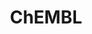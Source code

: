 ---
layout: default
bigquery: https://console.cloud.google.com/bigquery?p=patents-public-data&d=ebi_chembl&page=dataset
citation: '"The ChEMBL database in 2017." Anna Gaulton, Anne Hersey, Michał Nowotka,
  A Patrícia Bento, Jon Chambers, David Mendez, Prudence Mutowo, Francis Atkinson,
  Louisa J Bellis, Elena Cibrián-Uhalte, Mark Davies, Nathan Dedman, Anneli Karlsson,
  María Paula Magariños, John P Overington, George Papadatos, Ines Smit, Andrew R
  Leach Nucleic acids Research (2017) 45 (Database Issue), D945-D954'
contributors: European Bioinformatics Institute
cost: None
description: ChEMBL Data is a manually curated database of small molecules used in
  drug discovery, including information about existing patented drugs.
documentation: 'schema: https://www.ebi.ac.uk/chembl/db_schema


  '
last_edit: 04/12/2022, 04:56:27
location: https://console.cloud.google.com/marketplace/product/google_patents_public_datasets/chembl
maintained_by: EMBL-EBI, an outstation of European Molecular Biology Laboratory
related_publications: '

  ChEMBL: towards direct deposition of bioassay data.


  Mendez D, Gaulton A, Bento AP, Chambers J, De Veij M, Félix E, Magariños MP, Mosquera
  JF, Mutowo P, Nowotka M, Gordillo-Marañón M, Hunter F, Junco L, Mugumbate G, Rodriguez-Lopez
  M, Atkinson F, Bosc N, Radoux CJ, Segura-Cabrera A, Hersey A, Leach AR.


  — Nucleic Acids Res. 2019; 47(D1):D930-D940. doi: 10.1093/nar/gky1075

  '
schema_fields:
- normal_range_min
- patent_use_code
- canonical_smiles
- alert_name
- chirality
- cl_lincs_id
- assay_category
- formulation_id
- prodrug
- efo_id
- pathway_key
- description
- level4
- targcomp_id
- ridx
- inorganic_flag
- mechanism_of_action
- uberon_id
- title
- go_id
- drug_record_id
- published_type
- compsyn_id
- tid
- assay_param_id
- compound_key
- max_phase_for_ind
- cell_name
- delist_flag
- binding_site_comment
- cell_source_tax_id
- relationship
- tbl
- acd_logd
- mechanism_comment
- psa
- comp_go_id
- black_box_warning
- standard_relation
- normal_range_max
- acd_logp
- company
- le
- atc_code
- protein_class_synonym
- parent_id
- hba_lipinski
- standard_inchi_key
- usan_substem
- dosage_form
- predbind_id
- disease_efficacy
- mc_target_type
- ass_cls_map_id
- mesh_id
- num_alerts
- availability_type
- level2_description
- mec_id
- toid
- assay_organism
- assay_tissue
- component_type
- compd_id
- warning_class
- ddd_value
- src_short_name
- level4_description
- l6
- parent_type
- l5
- warning_country
- text_value
- prod_pat_id
- therapeutic_flag
- assay_strain
- molecular_mechanism
- substrate_record_id
- aidx
- acd_most_bpka
- submission_date
- mol_frac_id
- comments
- active_molregno
- volume
- warnref_id
- selectivity_comment
- cell_id
- updated_on
- alert_set_id
- usan_stem
- aspect
- ref_id
- path
- approval_date
- standard_type
- uo_units
- level5
- comp_class_id
- oc_id
- l3
- priority
- variant_id
- enzyme_tid
- patent_no
- actsm_id
- helm_notation
- num_ro5_violations
- first_in_class
- domain_type
- smid
- stem
- bao_format
- mc_tax_id
- confidence
- start_position
- cell_source_tissue
- end_position
- doc_type
- qudt_units
- natural_product
- indication_class
- hba
- bao_id
- standard_value
- qed_weighted
- research_stem
- protclasssyn_id
- record_id
- parameter_value
- parenteral
- cell_description
- withdrawn_year
- active_ingredient
- source_domain_id
- indref_id
- short_name
- bei
- type
- warning_year
- first_approval
- target_mapping
- issue
- value
- cx_logd
- status
- warning_id
- hrac_code
- domain_description
- standard_upper_value
- sequence_md5sum
- pref_name
- enzyme_name
- isoform
- component_synonym
- met_conversion
- assay_subcellular_fraction
- site_id
- activity_comment
- journal
- data_validity_comment
- db_version
- log_id
- label
- nda_type
- as_id
- full_molformula
- tissue_id
- level1_description
- ingredient
- tax_id
- standard_inchi
- accession
- tid_fixed
- mc_target_name
- pchembl_value
- direct_interaction
- max_phase
- protein_class_id
- species_group_flag
- frac_class_id
- withdrawn_reason
- lle
- confidence_score
- cell_source_organism
- definition
- related_tid
- year
- ref_type
- num_lipinski_ro5_violations
- acd_most_apka
- alogp
- trade_name
- activity_id
- units
- l1
- l4
- applicant_full_name
- res_stem_id
- downgraded
- level3_description
- aromatic_rings
- relationship_desc
- hrac_class_id
- idx
- ad_type
- mesh_heading
- publication_number
- stat
- l7
- assay_type
- full_mwt
- src_assay_id
- site_residues
- sei
- l8
- country
- assay_id
- relation
- topical
- cell_ontology_id
- molecule_type
- published_value
- cx_logp
- targrel_id
- standard_flag
- mol_hrac_id
- strength
- rtb
- heavy_atoms
- activity_count
- parameter_type
- curation_comment
- standard_text_value
- withdrawn_country
- metref_id
- std_act_id
- site_name
- molecular_species
- mw_freebase
- abstract
- class_type
- mecref_id
- standard_units
- entity_type
- structure_type
- rgid
- version
- mw_monoisotopic
- usan_year
- potential_duplicate
- cidx
- who_name
- chembl_id
- warning_description
- target_type
- curated_by
- class_level
- parent_molregno
- result_flag
- drugind_id
- biocomp_id
- ap_id
- previous_company
- patent_id
- doc_id
- orig_description
- organism
- frac_code
- subgroup
- l2
- route
- level2
- mc_organism
- annotation
- metabolite_record_id
- who_extra
- assay_test_type
- smarts
- cpd_str_alert_id
- protein_class_desc
- bto_id
- upper_value
- source
- chebi_par_id
- action_type
- clo_id
- drug_substance_flag
- synonyms
- sitecomp_id
- relationship_type
- patent_expire_date
- assay_desc
- major_class
- bao_endpoint
- hbd_lipinski
- oral
- compound_name
- name
- co_stem_id
- mutation
- product_id
- cx_most_apka
- target_desc
- level1
- molfile
- db_source
- cellosaurus_id
- domain_name
- met_id
- assay_tax_id
- published_units
- mc_target_accession
- hbd
- usan_stem_id
- irac_class_id
- prediction_method
- last_active
- src_description
- syn_type
- innovator_company
- molregno
- ro3_pass
- pubmed_id
- caloha_id
- last_page
- molsyn_id
- assay_source
- homologue
- irac_code
- src_compound_id
- alert_id
- drug_product_flag
- warning_type
- component_id
- ddd_admr
- efo_term
- job_id
- parent_go_id
- polymer_flag
- creation_date
- doi
- stem_class
- src_id
- dosed_ingredient
- usan_stem_definition
- met_comment
- assay_cell_type
- cx_most_bpka
- published_relation
- pathway_id
- withdrawn_flag
- domain_id
- ddd_comment
- ddd_units
- ref_url
- ddd_id
- mol_atc_id
- first_page
- updated_by
- sequence
- assay_class_id
- authors
- withdrawn_class
- level3
- entity_id
- set_name
- mol_irac_id
shortname: chembl
tags:
- biotechnology
- health
- chemical
- bioinformatics
- medical
terms_of_use: CC BY-SA 3.0
title: ChEMBL
uuid: e232a192-965c-4ec9-904c-155b6dfe56c5
---
